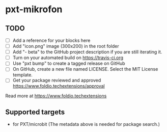 # pxt-mikrofon



## TODO

- [ ] Add a reference for your blocks here
- [ ] Add "icon.png" image (300x200) in the root folder
- [ ] Add "- beta" to the GitHub project description if you are still iterating it.
- [ ] Turn on your automated build on https://travis-ci.org
- [ ] Use "pxt bump" to create a tagged release on GitHub
- [ ] On GitHub, create a new file named LICENSE. Select the MIT License template.
- [ ] Get your package reviewed and approved https://www.foldio.techextensions/approval

Read more at https://www.foldio.techextensions

## Supported targets

* for PXT/microbit
(The metadata above is needed for package search.)

